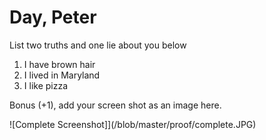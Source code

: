 # Day, Peter
List two truths and one lie about you below

1. I have brown hair
1. I lived in Maryland
1. I like pizza


Bonus (+1), add your screen shot as an image here.

![Complete Screenshot]](/blob/master/proof/complete.JPG)

